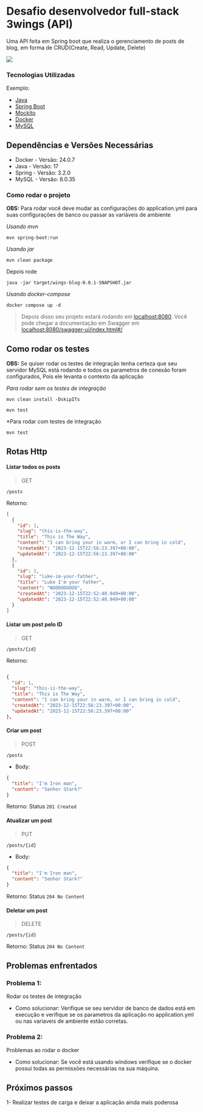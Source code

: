 # Desafio desenvolvedor full-stack 3wings (API)

Uma API feita em Spring boot que realiza o gerenciamento de posts de blog, em forma de CRUD(Create, Read, Update, Delete)

[![](https://mermaid.ink/img/pako:eNptkE1rwzAMhv-K0XUmxPloEt8GPW5Q6G34YmwvM0vsYivQLuS_z0kLC6y6SHpe8SJpBuW1AQ5qkDEereyDHIUjKTZCTj4ime9kjRfy5l1PrN6jMwabIFoczBMeh6l_gpV3aBzulaNEQ1QwKenX_8p00XtlAQqjCaO0Ol2wLSkAv8xoBPBUahm-BQi3zskJ_fnmFHAMk6Fwt3ocDPxTDjFRoy368P54yZooXKT78P5vJvXAZ7gCZ2WTtV3XsrzpWM7qQ0HhlnCXMcbaujhUddtUeVEuFH42C5aVdZE3rKnKMl_VYvkFub1wcg?type=png)](https://mermaid.live/edit#pako:eNptkE1rwzAMhv-K0XUmxPloEt8GPW5Q6G34YmwvM0vsYivQLuS_z0kLC6y6SHpe8SJpBuW1AQ5qkDEereyDHIUjKTZCTj4ime9kjRfy5l1PrN6jMwabIFoczBMeh6l_gpV3aBzulaNEQ1QwKenX_8p00XtlAQqjCaO0Ol2wLSkAv8xoBPBUahm-BQi3zskJ_fnmFHAMk6Fwt3ocDPxTDjFRoy368P54yZooXKT78P5vJvXAZ7gCZ2WTtV3XsrzpWM7qQ0HhlnCXMcbaujhUddtUeVEuFH42C5aVdZE3rKnKMl_VYvkFub1wcg)


### Tecnologias Utilizadas

Exemplo:
* [Java](https://docs.oracle.com/en/java/)
* [Spring Boot](https://spring.io/projects/spring-boot)
* [Mockito](https://site.mockito.org/)
* [Docker](https://www.docker.com/)
* [MySQL](https://www.mysql.com/)

## Dependências e Versões Necessárias

* Docker - Versão: 24.0.7
* Java - Versão: 17
* Spring - Versão: 3.2.0
* MySQL - Versão: 8.0.35
  
### Como rodar o projeto

**OBS:** Para rodar você deve mudar as configurações do application.yml para suas configurações de banco ou passar as variáveis de ambiente

*Usando mvn*

```
mvn spring-boot:run
```

*Usando jar*

```
mvn clean package
```

Depois rode

```
java -jar target/wings-blog-0.0.1-SNAPSHOT.jar
```

*Usando docker-compose*

```
docker compose up -d
```

> Depois disso seu projeto estará rodando em [localhost:8080](http://localhost:8080).
> Você pode chegar a documentação em Swagger em [localhost:8080/swagger-ui/index.html#/](http://localhost:8080/swagger-ui/index.html#/)

## Como rodar os testes

**OBS:** Se quiser rodar os testes de integração tenha certeza que seu servidor MySQL está rodando e todos os parametros de conexão foram configurados, Pois ele levanta o contexto da aplicação

*Para rodar sem os testes de integração*

```
mvn clean install -DskipITs
```

```
mvn test
```

*Para rodar com testes de integração

```
mvn test
```

## Rotas Http

#### Listar todos os posts
> GET

```/posts```

Retorno:

```json
[
  {
    "id": 1,
    "slug": "this-is-the-way",
    "title": "This is The Way",
    "content": "I can bring your in warm, or I can bring in cold",
    "createdAt": "2023-12-15T22:56:23.397+00:00",
    "updatedAt": "2023-12-15T22:56:23.397+00:00"
  },
  {
    "id": 2,
    "slug": "luke-im-your-father",
    "title": "Luke I'm your father",
    "content": "NOOOOOOOOO",
    "createdAt": "2023-12-15T22:52:40.949+00:00",
    "updatedAt": "2023-12-15T22:52:40.949+00:00"
  }
]
```

#### Listar um post pelo ID
> GET

```/posts/{id}```

Retorno:

```json

{
  "id": 1,
  "slug": "this-is-the-way",
  "title": "This is The Way",
  "content": "I can bring your in warm, or I can bring in cold",
  "createdAt": "2023-12-15T22:56:23.397+00:00",
  "updatedAt": "2023-12-15T22:56:23.397+00:00"
},
```

#### Criar um post
> POST

```/posts```
* Body:

```json
{
  "title": "I'm Iron man",
  "content": "Senhor Stark?"
}
```

Retorno:
Status ```201 Created```

#### Atualizar um post
> PUT

```/posts/{id}```

* Body:

```json
{
  "title": "I'm Iron man",
  "content": "Senhor Stark?"
}
```

Retorno:
Status ```204 No Content```

#### Deletar um post
> DELETE

```/posts/{id}```

Retorno:
Status ```204 No Content```

## Problemas enfrentados

### Problema 1:
Rodar os testes de integração
* Como solucionar: Verifique se seu servidor de banco de dados está em execução e verifique se os parametros da aplicação no application.yml ou nas variaveis de ambiente estão corretas.

### Problema 2:
Problemas ao rodar o docker
* Como solucionar: Se você está usando windows verifique se o docker possui todas as permissões necessárias na sua máquina.

## Próximos passos

1- Realizar testes de carga e deixar a aplicação ainda mais poderosa


